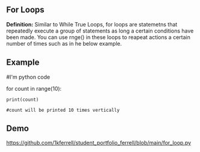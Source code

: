 ## For Loops

**Definition:** Similar to While True Loops, for loops are statemetns that repeatedly execute a group of statements as long a certain conditions have been made. You can use rnge() in these loops to reapeat actions a certain number of times such as in he below example.

## Example

#I'm python code

for count in range(10):

    print(count)

    #count will be printed 10 times vertically

## Demo

https://github.com/1kferrell/student_portfolio_ferrell/blob/main/for_loop.py
